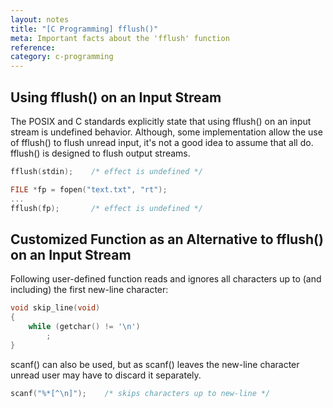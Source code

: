 ```yaml
---
layout: notes
title: "[C Programming] fflush()"
meta: Important facts about the 'fflush' function
reference: 
category: c-programming
---
```


## Using fflush() on an Input Stream 

The POSIX and C standards explicitly state that using fflush() on an input
stream is undefined behavior. Although, some implementation allow the use of
fflush() to flush unread input, it's not a good idea to assume that all do. 
fflush() is designed to flush output streams.

```c
fflush(stdin);    /* effect is undefined */

FILE *fp = fopen("text.txt", "rt");
...
fflush(fp);       /* effect is undefined */
```


## Customized Function as an Alternative to fflush() on an Input Stream

Following user-defined function reads and ignores all characters up to (and
including) the first new-line character:

```c
void skip_line(void)
{
    while (getchar() != '\n')
        ;    
}
```

scanf() can also be used, but as scanf() leaves the new-line character unread
user may have to discard it separately.

```c
scanf("%*[^\n]");    /* skips characters up to new-line */
```
